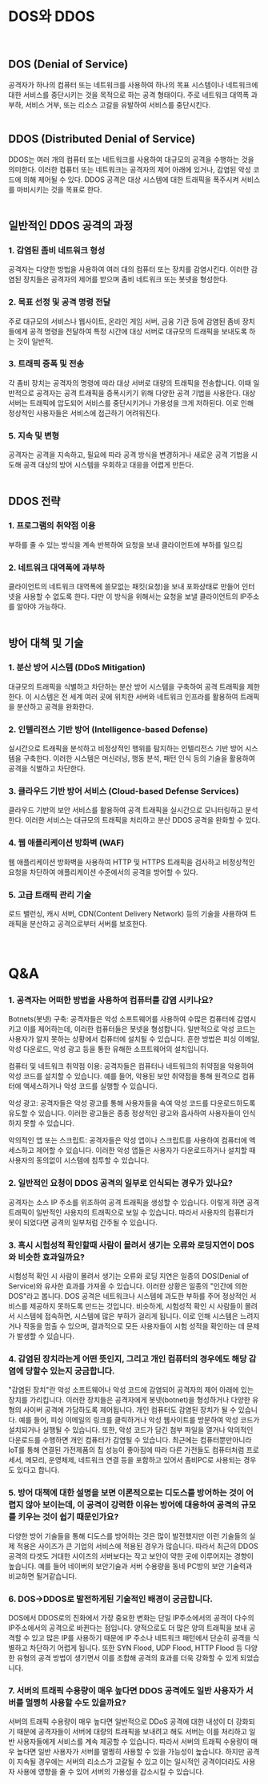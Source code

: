 # DOS와 DDOS
</br>


## DOS (Denial of Service)

공격자가 하나의 컴퓨터 또는 네트워크를 사용하여 하나의 목표 시스템이나 네트워크에 대한 서비스를 중단시키는 것을 목적으로 하는 공격 형태이다. 주로 네트워크 대역폭 과부하, 서비스 거부, 또는 리소스 고갈을 유발하여 서비스를 중단시킨다.</br></br>


## DDOS (Distributed Denial of Service)

DDOS는 여러 개의 컴퓨터 또는 네트워크를 사용하여 대규모의 공격을 수행하는 것을 의미한다. 이러한 컴퓨터 또는 네트워크는 공격자의 제어 아래에 있거나, 감염된 악성 코드에 의해 제어될 수 있다. DDOS 공격은 대상 시스템에 대한 트래픽을 폭주시켜 서비스를 마비시키는 것을 목표로 한다. </br></br>


## 일반적인 DDOS 공격의 과정

### 1. 감염된 좀비 네트워크 형성  
공격자는 다양한 방법을 사용하여 여러 대의 컴퓨터 또는 장치를 감염시킨다. 이러한 감염된 장치들은 공격자의 제어를 받으며 좀비 네트워크 또는 봇넷을 형성한다.

### 2. 목표 선정 및 공격 명령 전달  
주로 대규모의 서비스나 웹사이트, 온라인 게임 서버, 금융 기관 등에 감염된 좀비 장치들에게 공격 명령을 전달하여 특정 시간에 대상 서버로 대규모의 트래픽을 보내도록 하는 것이 일반적.

### 3. 트래픽 증폭 및 전송
각 좀비 장치는 공격자의 명령에 따라 대상 서버로 대량의 트래픽을 전송합니다. 이때 일반적으로 공격자는 공격 트래픽을 증폭시키기 위해 다양한 공격 기법을 사용한다. 대상 서버는 트래픽에 압도되어 서비스를 중단시키거나 가용성을 크게 저하된다. 이로 인해 정상적인 사용자들은 서비스에 접근하기 어려워진다.

### 5. 지속 및 변형
공격자는 공격을 지속하고, 필요에 따라 공격 방식을 변경하거나 새로운 공격 기법을 시도해 공격 대상의 방어 시스템을 우회하고 대응을 어렵게 만든다. </br></br>


## DDOS 전략

### 1. 프로그램의 취약점 이용
부하를 줄 수 있는 방식을 계속 반복하여 요청을 보내 클라이언트에 부하를 일으킴

### 2. 네트워크 대역폭에 과부하
클라이언트의 네트워크 대역폭에 쓸모없는 패킷(요청)을 보내 포화상태로 만들어 인터넷을 사용할 수 없도록 한다. 다만 이 방식을 위해서는 요청을 보낼 클라이언트의 IP주소를 알아야 가능하다. </br></br>


## 방어 대책 및 기술

### 1. 분산 방어 시스템 (DDoS Mitigation)

대규모의 트래픽을 식별하고 차단하는 분산 방어 시스템을 구축하여 공격 트래픽을 제한한다. 이 시스템은 전 세계 여러 곳에 위치한 서버와 네트워크 인프라를 활용하여 트래픽을 분산하고 공격을 완화한다.

### 2. 인텔리전스 기반 방어 (Intelligence-based Defense)

실시간으로 트래픽을 분석하고 비정상적인 행위를 탐지하는 인텔리전스 기반 방어 시스템을 구축한다. 이러한 시스템은 머신러닝, 행동 분석, 패턴 인식 등의 기술을 활용하여 공격을 식별하고 차단한다.

### 3. 클라우드 기반 방어 서비스 (Cloud-based Defense Services)

클라우드 기반의 보안 서비스를 활용하여 공격 트래픽을 실시간으로 모니터링하고 분석한다. 이러한 서비스는 대규모의 트래픽을 처리하고 분산 DDOS 공격을 완화할 수 있다.

### 4. 웹 애플리케이션 방화벽 (WAF)

웹 애플리케이션 방화벽을 사용하여 HTTP 및 HTTPS 트래픽을 검사하고 비정상적인 요청을 차단하여 애플리케이션 수준에서의 공격을 방어할 수 있다.

### 5. 고급 트래픽 관리 기술

로드 밸런싱, 캐시 서버, CDN(Content Delivery Network) 등의 기술을 사용하여 트래픽을 분산하고 공격으로부터 서버를 보호한다.<br/><br/><br/>

# Q&A

### 1. 공격자는 어떠한 방법을 사용하여 컴퓨터를 감염 시키나요?  
Botnets(봇넷) 구축: 공격자들은 악성 소프트웨어를 사용하여 수많은 컴퓨터에 감염시키고 이를 제어하는데, 이러한 컴퓨터들은 봇넷을 형성합니다. 일반적으로 악성 코드는 사용자가 알지 못하는 상황에서 컴퓨터에 설치될 수 있습니다. 흔한 방법은 피싱 이메일, 악성 다운로드, 악성 광고 등을 통한 유해한 소프트웨어의 설치입니다.

컴퓨터 및 네트워크 취약점 이용: 공격자들은 컴퓨터나 네트워크의 취약점을 악용하여 악성 코드를 설치할 수 있습니다. 예를 들어, 악용된 보안 취약점을 통해 원격으로 컴퓨터에 액세스하거나 악성 코드를 실행할 수 있습니다.

악성 광고: 공격자들은 악성 광고를 통해 사용자들을 속여 악성 코드를 다운로드하도록 유도할 수 있습니다. 이러한 광고들은 종종 정상적인 광고와 흡사하여 사용자들이 인식하지 못할 수 있습니다.

악의적인 앱 또는 스크립트: 공격자들은 악성 앱이나 스크립트를 사용하여 컴퓨터에 액세스하고 제어할 수 있습니다. 이러한 악성 앱들은 사용자가 다운로드하거나 설치할 때 사용자의 동의없이 시스템에 침투할 수 있습니다.

### 2. 일반적인 요청이 DDOS 공격의 일부로 인식되는 경우가 있나요?  
공격자는 소스 IP 주소를 위조하여 공격 트래픽을 생성할 수 있습니다. 이렇게 하면 공격 트래픽이 일반적인 사용자의 트래픽으로 보일 수 있습니다. 따라서 사용자의 컴퓨터가 봇이 되었다면 공격의 일부처럼 간주될 수 있습니다.

### 3. 혹시 시험성적 확인할때 사람이 몰려서 생기는 오류와 로딩지연이 DOS와 비슷한 효과일까요?  
시험성적 확인 시 사람이 몰려서 생기는 오류와 로딩 지연은 일종의 DOS(Denial of Service)와 유사한 효과를 가져올 수 있습니다. 이러한 상황은 일종의 "인간에 의한 DOS"라고 봅니다. DOS 공격은 네트워크나 시스템에 과도한 부하를 주어 정상적인 서비스를 제공하지 못하도록 만드는 것입니다. 비슷하게, 시험성적 확인 시 사람들이 몰려서 시스템에 접속하면, 시스템에 많은 부하가 걸리게 됩니다. 이로 인해 시스템은 느려지거나 작동을 멈출 수 있으며, 결과적으로 모든 사용자들이 시험 성적을 확인하는 데 문제가 발생할 수 있습니다.

### 4. 감염된 장치라는게 어떤 뜻인지, 그리고 개인 컴퓨터의 경우에도 해당 감염에 당할수 있는지 궁금합니다.  
"감염된 장치"란 악성 소프트웨어나 악성 코드에 감염되어 공격자의 제어 아래에 있는 장치를 가리킵니다. 이러한 장치들은 공격자에게 봇넷(botnet)을 형성하거나 다양한 유형의 사이버 공격에 가담하도록 제어됩니다. 개인 컴퓨터도 감염된 장치가 될 수 있습니다. 예를 들어, 피싱 이메일의 링크를 클릭하거나 악성 웹사이트를 방문하여 악성 코드가 설치되거나 실행될 수 있습니다. 또한, 악성 코드가 담긴 첨부 파일을 열거나 악의적인 다운로드를 수행하면 개인 컴퓨터가 감염될 수 있습니다. 최근에는 컴퓨터뿐만아니라 IoT를 통해 연결된 가전제품의 칩 성능이 좋아짐에 따라 다른 가전들도 컴퓨터처럼 프로세서, 메모리, 운영체제, 네트워크 연결 등을 포함하고 있어서 좀비PC로 사용되는 경우도 있다고 합니다.

### 5. 방어 대책에 대한 설명을 보면 이론적으로는 디도스를 방어하는 것이 어렵지 않아 보이는데, 이 공격이 강력한 이유는 방어에 대응하여 공격의 규모를 키우는 것이 쉽기 때문인가요?  
다양한 방어 기술들을 통해 디도스를 방어하는 것은 많이 발전했지만 이런 기술들의 실제 적용은 사이즈가 큰 기업의 서비스에 적용된 경우가 많습니다. 따라서 최근의 DDOS 공격의 타겟도 거대한 사이즈의 서버보다는 작고 보안이 약한 곳에 이루어지는 경향이 높습니다. 예를 들어 네이버의 보안기술과 서버 수용량을 동네 PC방의 보안 기술력과 비교하면 될거같습니다.

### 6. DOS->DDOS로 발전하게된 기술적인 배경이 궁금합니다.  
DOS에서 DDOS로의 진화에서 가장 중요한 변화는 단일 IP주소에서의 공격이 다수의 IP주소에서의 공격으로 바뀐다는 점입니다. 양적으로도 더 많은 양의 트래픽을 보내 공격할 수 있고 많은 IP를 사용하기 때문에 IP 주소나 네트워크 패턴에서 단순히 공격을 식별하고 차단하기 어렵게 됩니다. 또한 SYN Flood, UDP Flood, HTTP Flood 등 다양한 유형의 공격 방법이 생기면서 이를 조합해 공격의 효과를 더욱 강화할 수 있게 되었습니다.

### 7. 서버의 트래픽 수용량이 매우 높다면 DDOS 공격에도 일반 사용자가 서버를 멀쩡히 사용할 수도 있을까요?  
서버의 트래픽 수용량이 매우 높다면 일반적으로 DDoS 공격에 대한 내성이 더 강화되기 때문에 공격자들이 서버에 대량의 트래픽을 보내려고 해도 서버는 이를 처리하고 일반 사용자들에게 서비스를 계속 제공할 수 있습니다. 따라서 서버의 트래픽 수용량이 매우 높다면 일반 사용자가 서버를 멀쩡히 사용할 수 있을 가능성이 높습니다. 하지만 공격이 지속될 경우에는 서버의 리소스가 고갈될 수 있고 이는 일시적인 공격이더라도 사용자 사용에 영향을 줄 수 있어 서버의 가용성을 감소시킬 수 있습니다.